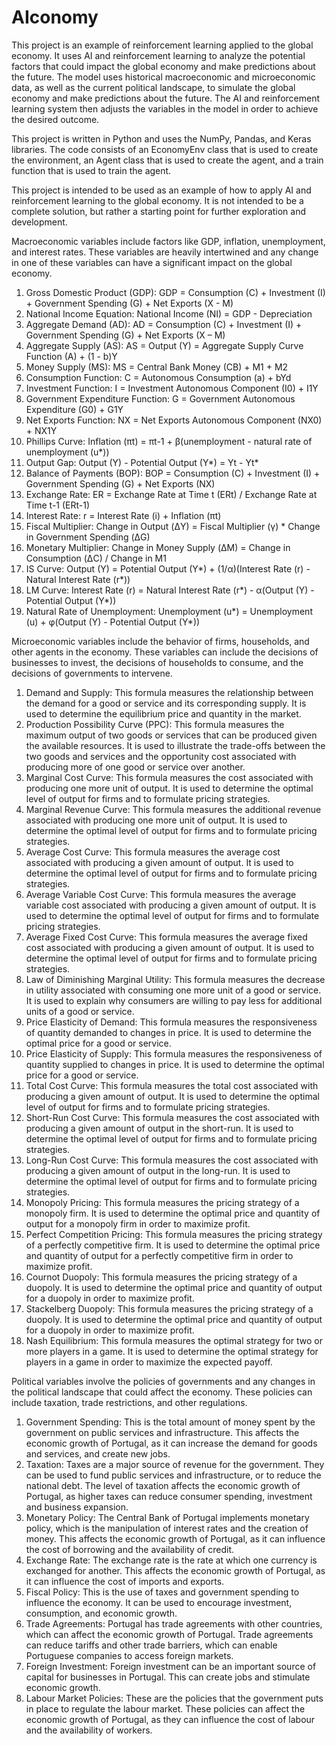 # AIconomy

This project is an example of reinforcement learning applied to the global economy. It uses AI and reinforcement learning to analyze the potential factors that could impact the global economy and make predictions about the future. The model uses historical macroeconomic and microeconomic data, as well as the current political landscape, to simulate the global economy and make predictions about the future. The AI and reinforcement learning system then adjusts the variables in the model in order to achieve the desired outcome.

This project is written in Python and uses the NumPy, Pandas, and Keras libraries. The code consists of an EconomyEnv class that is used to create the environment, an Agent class that is used to create the agent, and a train function that is used to train the agent. 

This project is intended to be used as an example of how to apply AI and reinforcement learning to the global economy. It is not intended to be a complete solution, but rather a starting point for further exploration and development.


Macroeconomic variables include factors like GDP, inflation, unemployment, and interest rates. These variables are heavily intertwined and any change in one of these variables can have a significant impact on the global economy. 

1. Gross Domestic Product (GDP): GDP = Consumption (C) + Investment (I) + Government Spending (G) + Net Exports (X - M)
2. National Income Equation: National Income (NI) = GDP - Depreciation
3. Aggregate Demand (AD): AD = Consumption (C) + Investment (I) + Government Spending (G) + Net Exports (X – M)
4. Aggregate Supply (AS): AS = Output (Y) = Aggregate Supply Curve Function (A) + (1 - b)Y
5. Money Supply (MS): MS = Central Bank Money (CB) + M1 + M2
6. Consumption Function: C = Autonomous Consumption (a) + bYd
7. Investment Function: I = Investment Autonomous Component (I0) + I1Y
8. Government Expenditure Function: G = Government Autonomous Expenditure (G0) + G1Y
9. Net Exports Function: NX = Net Exports Autonomous Component (NX0) + NX1Y
10. Phillips Curve: Inflation (πt) = πt-1 + β(unemployment - natural rate of unemployment (u*))
11. Output Gap: Output (Y) - Potential Output (Y*) = Yt - Yt*
12. Balance of Payments (BOP): BOP = Consumption (C) + Investment (I) + Government Spending (G) + Net Exports (NX)
13. Exchange Rate: ER = Exchange Rate at Time t (ERt) / Exchange Rate at Time t-1 (ERt-1)
14. Interest Rate: r = Interest Rate (i) + Inflation (πt)
15. Fiscal Multiplier: Change in Output (ΔY) = Fiscal Multiplier (γ) * Change in Government Spending (ΔG)
16. Monetary Multiplier: Change in Money Supply (ΔM) = Change in Consumption (ΔC) / Change in M1
17. IS Curve: Output (Y) = Potential Output (Y*) + (1/α)(Interest Rate (r) - Natural Interest Rate (r*))
18. LM Curve: Interest Rate (r) = Natural Interest Rate (r*) - α(Output (Y) - Potential Output (Y*))
19. Natural Rate of Unemployment: Unemployment (u*) = Unemployment (u) + φ(Output (Y) - Potential Output (Y*))

Microeconomic variables include the behavior of firms, households, and other agents in the economy. These variables can include the decisions of businesses to invest, the decisions of households to consume, and the decisions of governments to intervene. 

1. Demand and Supply: This formula measures the relationship between the demand for a good or service and its corresponding supply. It is used to determine the equilibrium price and quantity in the market. 
2. Production Possibility Curve (PPC): This formula measures the maximum output of two goods or services that can be produced given the available resources. It is used to illustrate the trade-offs between the two goods and services and the opportunity cost associated with producing more of one good or service over another.
3. Marginal Cost Curve: This formula measures the cost associated with producing one more unit of output. It is used to determine the optimal level of output for firms and to formulate pricing strategies.
4. Marginal Revenue Curve: This formula measures the additional revenue associated with producing one more unit of output. It is used to determine the optimal level of output for firms and to formulate pricing strategies.
5. Average Cost Curve: This formula measures the average cost associated with producing a given amount of output. It is used to determine the optimal level of output for firms and to formulate pricing strategies.
6. Average Variable Cost Curve: This formula measures the average variable cost associated with producing a given amount of output. It is used to determine the optimal level of output for firms and to formulate pricing strategies.
7. Average Fixed Cost Curve: This formula measures the average fixed cost associated with producing a given amount of output. It is used to determine the optimal level of output for firms and to formulate pricing strategies.
8. Law of Diminishing Marginal Utility: This formula measures the decrease in utility associated with consuming one more unit of a good or service. It is used to explain why consumers are willing to pay less for additional units of a good or service.
9. Price Elasticity of Demand: This formula measures the responsiveness of quantity demanded to changes in price. It is used to determine the optimal price for a good or service.
10. Price Elasticity of Supply: This formula measures the responsiveness of quantity supplied to changes in price. It is used to determine the optimal price for a good or service.
11. Total Cost Curve: This formula measures the total cost associated with producing a given amount of output. It is used to determine the optimal level of output for firms and to formulate pricing strategies.
12. Short-Run Cost Curve: This formula measures the cost associated with producing a given amount of output in the short-run. It is used to determine the optimal level of output for firms and to formulate pricing strategies.
13. Long-Run Cost Curve: This formula measures the cost associated with producing a given amount of output in the long-run. It is used to determine the optimal level of output for firms and to formulate pricing strategies.
14. Monopoly Pricing: This formula measures the pricing strategy of a monopoly firm. It is used to determine the optimal price and quantity of output for a monopoly firm in order to maximize profit.
15. Perfect Competition Pricing: This formula measures the pricing strategy of a perfectly competitive firm. It is used to determine the optimal price and quantity of output for a perfectly competitive firm in order to maximize profit.
16. Cournot Duopoly: This formula measures the pricing strategy of a duopoly. It is used to determine the optimal price and quantity of output for a duopoly in order to maximize profit.
17. Stackelberg Duopoly: This formula measures the pricing strategy of a duopoly. It is used to determine the optimal price and quantity of output for a duopoly in order to maximize profit.
18. Nash Equilibrium: This formula measures the optimal strategy for two or more players in a game. It is used to determine the optimal strategy for players in a game in order to maximize the expected payoff.

Political variables involve the policies of governments and any changes in the political landscape that could affect the economy. These policies can include taxation, trade restrictions, and other regulations. 

1. Government Spending: This is the total amount of money spent by the government on public services and infrastructure. This affects the economic growth of Portugal, as it can increase the demand for goods and services, and create new jobs.
2. Taxation: Taxes are a major source of revenue for the government. They can be used to fund public services and infrastructure, or to reduce the national debt. The level of taxation affects the economic growth of Portugal, as higher taxes can reduce consumer spending, investment and business expansion.
3. Monetary Policy: The Central Bank of Portugal implements monetary policy, which is the manipulation of interest rates and the creation of money. This affects the economic growth of Portugal, as it can influence the cost of borrowing and the availability of credit.
4. Exchange Rate: The exchange rate is the rate at which one currency is exchanged for another. This affects the economic growth of Portugal, as it can influence the cost of imports and exports.
5. Fiscal Policy: This is the use of taxes and government spending to influence the economy. It can be used to encourage investment, consumption, and economic growth.
6. Trade Agreements: Portugal has trade agreements with other countries, which can affect the economic growth of Portugal. Trade agreements can reduce tariffs and other trade barriers, which can enable Portuguese companies to access foreign markets.
7. Foreign Investment: Foreign investment can be an important source of capital for businesses in Portugal. This can create jobs and stimulate economic growth.
8. Labour Market Policies: These are the policies that the government puts in place to regulate the labour market. These policies can affect the economic growth of Portugal, as they can influence the cost of labour and the availability of workers.
